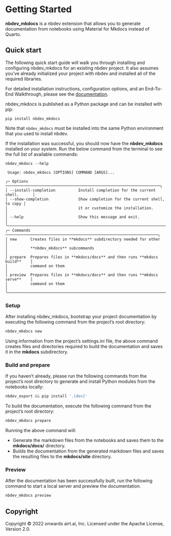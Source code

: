 Getting Started
================

<!-- WARNING: THIS FILE WAS AUTOGENERATED! DO NOT EDIT! -->

**nbdev_mkdocs** is a nbdev extension that allows you to generate
documentation from notebooks using Material for Mkdocs instead of
Quarto.

## Quick start

The following quick start guide will walk you through installing and
configuring nbdev_mkdocs for an existing nbdev project. It also assumes
you’ve already initialized your project with nbdev and installed all of
the required libraries.

For detailed installation instructions, configuration options, and an
End-To-End Walkthrough, please see the
[documentation](https://nbdev-mkdocs.airt.ai/).

nbdev_mkdocs is published as a Python package and can be installed with
pip:

``` shell
pip install nbdev_mkdocs
```

Note that `nbdev_mkdocs` must be installed into the same Python
environment that you used to install nbdev.

If the installation was successful, you should now have the
**nbdev_mkdocs** installed on your system. Run the below command from
the terminal to see the full list of available commands:

``` shell
nbdev_mkdocs --help
```

                                                                                    
     Usage: nbdev_mkdocs [OPTIONS] COMMAND [ARGS]...                                
                                                                                    
    ╭─ Options ────────────────────────────────────────────────────────────────────╮
    │ --install-completion          Install completion for the current shell.      │
    │ --show-completion             Show completion for the current shell, to copy │
    │                               it or customize the installation.              │
    │ --help                        Show this message and exit.                    │
    ╰──────────────────────────────────────────────────────────────────────────────╯
    ╭─ Commands ───────────────────────────────────────────────────────────────────╮
    │ new      Creates files in **mkdocs** subdirectory needed for other           │
    │          **nbdev_mkdocs** subcommands                                        │
    │ prepare  Prepares files in **mkdocs/docs** and then runs **mkdocs build**    │
    │          command on them                                                     │
    │ preview  Prepares files in **mkdocs/docs** and then runs **mkdocs serve**    │
    │          command on them                                                     │
    ╰──────────────────────────────────────────────────────────────────────────────╯

### Setup

After installing nbdev_mkdocs, bootstrap your project documentation by
executing the following command from the project’s root directory:

``` python
nbdev_mkdocs new
```

Using information from the project’s settings.ini file, the above
command creates files and directories required to build the
documentation and saves it in the **mkdocs** subdirectory.

### Build and prepare

If you haven’t already, please run the following commands from the
project’s root directory to generate and install Python modules from the
notebooks locally:

``` python
nbdev_export && pip install '.[dev]'
```

To build the documentation, execute the following command from the
project’s root directory:

``` python
nbdev_mkdocs prepare
```

Running the above command will:

- Generate the markdown files from the notebooks and saves them to the
  **mkdocs/docs/** directory.
- Builds the documentation from the generated markdown files and saves
  the resulting files to the **mkdocs/site** directory.

### Preview

After the documentation has been successfully built, run the following
command to start a local server and preview the documentation.

``` python
nbdev_mkdocs preview
```

## Copyright

Copyright © 2022 onwards airt.ai, Inc. Licensed under the Apache
License, Version 2.0.
